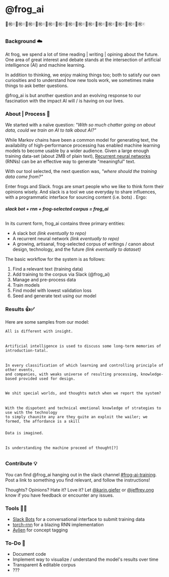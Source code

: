 # @frog_ai 
:slot_machine::congratulations::mahjong::slot_machine::congratulations::mahjong::slot_machine::congratulations::mahjong::slot_machine::congratulations::mahjong::slot_machine::congratulations::mahjong::slot_machine::congratulations::mahjong::slot_machine::congratulations::mahjong::slot_machine::congratulations::mahjong::slot_machine::congratulations::mahjong::slot_machine::congratulations::mahjong::slot_machine::congratulations::mahjong::slot_machine::congratulations::mahjong::slot_machine::congratulations::mahjong::slot_machine::congratulations::mahjong:

## 


### Background :cloud:
At frog, we spend a lot of time reading | writing | opining about the future. One area of great interest and debate stands at the intersection of artificial intelligence (AI) and machine learning. 

In addition to thinking, we enjoy making things too; both to satisfy our own curiosities and to understand how new tools work, we sometimes make things to ask better questions.

@frog_ai is but another question and an evolving response to our fascination with the impact AI will / is having on our lives.

### About | Process :arrows_counterclockwise:
We started with a naïve question: _"With so much chatter going on about data, could we train an AI to talk about AI?"_

While Markov chains have been a common model for generating text, the availability of high-performance processing has enabled machine learning models to become usable by a wider audience. Given a large enough training data-set (about 2MB of plain text), [Recurrent neural networks](karpathy.github.io/2015/05/21/rnn-effectiveness/) (RNNs) can be an effective way to generate "meaningful" text.

With our tool selected, the next question was, _"where should the training data come from?"_

Enter frogs and Slack. frogs are smart people who we like to think form their opinions wisely. And slack is a tool we use everyday to share influences, with a programmatic interface for sourcing content (i.e. bots) . Ergo:

##### slack bot + rnn + frog-selected corpus = frog_ai

##

In its current form, frog_ai contains three primary entities:

* A slack bot _(link eventually to repo)_
* A recurrent neural network _(link eventually to repo)_
* A growing, artisanal, frog-selected corpus of writings / canon about design, technology, and the future _(link eventually to dataset)_

The basic workflow for the system is as follows:
1. Find a relevant text (training data)
2. Add training to the corpus via Slack (@frog_ai)
3. Manage and pre-process data
4. Train models
5. Find model with lowest validation loss
6. Seed and generate text using our model

### Results :+1::white_check_mark:

Here are some samples from our model:

    All is different with insight.

######

    Artificial intelligence is used to discuss some long-term memories of introduction-tatal.

######

    In every classification of which learning and controlling principle of other events, 
    and companies, with weaks universe of resulting processing, knowledge-based provided used for design.

######

    We shit special worlds, and thoughts match when we report the system?

######

    With the dispotent and technical emotional knowledge of strategies to use with the technology
    to simply chaunite any are they quite an exploit the wailer; we formed, the affordance is a skill 

#####

    Data is imagined.

######

    Is understanding the machine proceed of thought[?]

######


### Contribute :bulb:

You can find @frog_ai hanging out in the slack channel [#frog-ai-training](https://frog.slack.com/messages/C6GN4GYGM). Post a link to something you find relevant, and follow the instructions!

Thoughts? Opinions? Hate it? Love it? Let [@karin.giefer](https://frog.slack.com/messages/D6F33Q6P6) or [@jeffrey.ong](https://frog.slack.com/messages/D1KFTNVCY) know if you have feedback or encounter any issues.


### Tools :hammer::wrench:

* [Slack Bots](https://api.slack.com/bot-users) for a conversational interface to submit training data
* [torch-rnn](https://github.com/jcjohnson/torch-rnn) for a blazing RNN implementation
* [Aylien](http://docs.aylien.com/) for concept tagging

### To-Do :memo:
* Document code
* Implement way to visualize / understand the model's results over time
* Transparent & editable corpus
* ???
